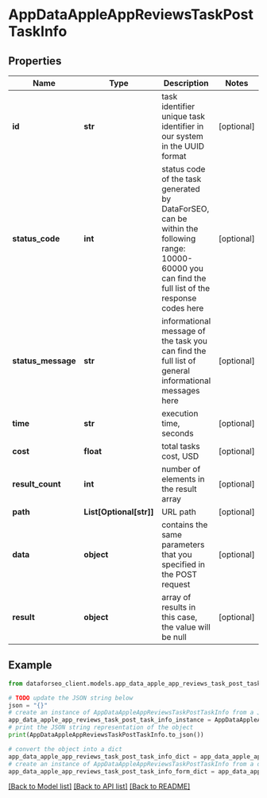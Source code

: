# AppDataAppleAppReviewsTaskPostTaskInfo


## Properties

Name | Type | Description | Notes
------------ | ------------- | ------------- | -------------
**id** | **str** | task identifier unique task identifier in our system in the UUID format | [optional] 
**status_code** | **int** | status code of the task generated by DataForSEO, can be within the following range: 10000-60000 you can find the full list of the response codes here | [optional] 
**status_message** | **str** | informational message of the task you can find the full list of general informational messages here | [optional] 
**time** | **str** | execution time, seconds | [optional] 
**cost** | **float** | total tasks cost, USD | [optional] 
**result_count** | **int** | number of elements in the result array | [optional] 
**path** | **List[Optional[str]]** | URL path | [optional] 
**data** | **object** | contains the same parameters that you specified in the POST request | [optional] 
**result** | **object** | array of results in this case, the value will be null | [optional] 

## Example

```python
from dataforseo_client.models.app_data_apple_app_reviews_task_post_task_info import AppDataAppleAppReviewsTaskPostTaskInfo

# TODO update the JSON string below
json = "{}"
# create an instance of AppDataAppleAppReviewsTaskPostTaskInfo from a JSON string
app_data_apple_app_reviews_task_post_task_info_instance = AppDataAppleAppReviewsTaskPostTaskInfo.from_json(json)
# print the JSON string representation of the object
print(AppDataAppleAppReviewsTaskPostTaskInfo.to_json())

# convert the object into a dict
app_data_apple_app_reviews_task_post_task_info_dict = app_data_apple_app_reviews_task_post_task_info_instance.to_dict()
# create an instance of AppDataAppleAppReviewsTaskPostTaskInfo from a dict
app_data_apple_app_reviews_task_post_task_info_form_dict = app_data_apple_app_reviews_task_post_task_info.from_dict(app_data_apple_app_reviews_task_post_task_info_dict)
```
[[Back to Model list]](../README.md#documentation-for-models) [[Back to API list]](../README.md#documentation-for-api-endpoints) [[Back to README]](../README.md)


